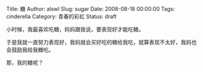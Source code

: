 Title: 糖
Author: alswl
Slug: sugar
Date: 2008-08-18 00:00:00
Tags: cinderella
Category: 青春的彩虹
Status: draft

小时候，我最喜欢吃糖，妈妈跟我说，要表现好才能吃糖。

于是我就一直努力表现好，我妈就会买好吃的糖给我吃，就算表现不太好，我妈也会鼓励我给我糖吃。

那，我的糖呢？

